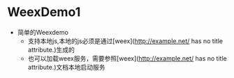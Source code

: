 # WeexDemo1
* 简单的Weexdemo
	* 支持本地js,本地的js必须是通过[weex](http://example.net/ has no title attribute.)生成的
	* 也可以加载weex服务，需要参照[weex](http://example.net/ has no title attribute.)文档本地启动服务
